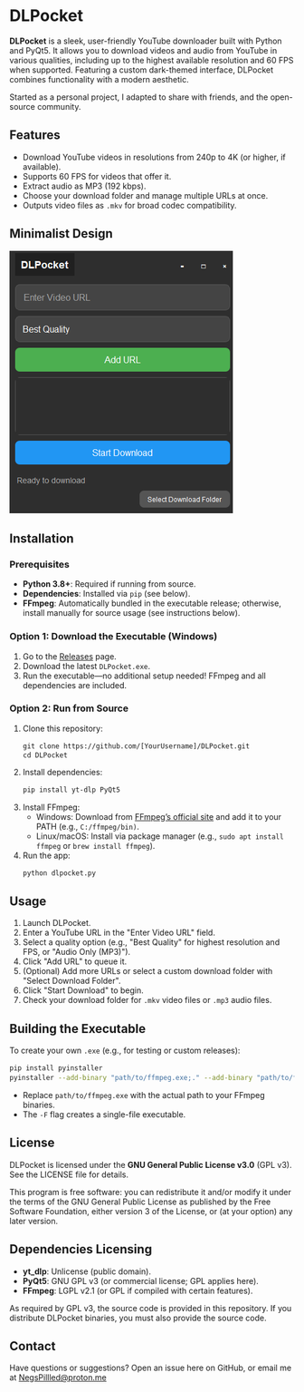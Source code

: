 # DLPocket

**DLPocket** is a sleek, user-friendly YouTube downloader built with Python and PyQt5. It allows you to download videos and audio from YouTube in various qualities, including up to the highest available resolution and 60 FPS when supported. Featuring a custom dark-themed interface, DLPocket combines functionality with a modern aesthetic.

Started as a personal project, I adapted to share with friends, and the open-source community.

## Features
- Download YouTube videos in resolutions from 240p to 4K (or higher, if available).
- Supports 60 FPS for videos that offer it.
- Extract audio as MP3 (192 kbps).
- Choose your download folder and manage multiple URLs at once.
- Outputs video files as `.mkv` for broad codec compatibility.

## Minimalist Design
![DLPocket Screenshot](screenshot.png)

## Installation
### Prerequisites
- **Python 3.8+**: Required if running from source.
- **Dependencies**: Installed via `pip` (see below).
- **FFmpeg**: Automatically bundled in the executable release; otherwise, install manually for source usage (see instructions below).

### Option 1: Download the Executable (Windows)
1. Go to the [Releases](https://github.com/[YourUsername]/DLPocket/releases) page.
2. Download the latest `DLPocket.exe`.
3. Run the executable—no additional setup needed! FFmpeg and all dependencies are included.

### Option 2: Run from Source
1. Clone this repository:
   ```text
   git clone https://github.com/[YourUsername]/DLPocket.git
   cd DLPocket
   ```
2. Install dependencies:
   ```bash
   pip install yt-dlp PyQt5
   ```
3. Install FFmpeg:
   - Windows: Download from [FFmpeg’s official site](https://ffmpeg.org/) and add it to your PATH (e.g., `C:/ffmpeg/bin)`.
   - Linux/macOS: Install via package manager (e.g., `sudo apt install ffmpeg` or `brew install ffmpeg`).
4. Run the app:
   ```bash
   python dlpocket.py
   ```

## Usage
1. Launch DLPocket.
2. Enter a YouTube URL in the "Enter Video URL" field.
3. Select a quality option (e.g., "Best Quality" for highest resolution and FPS, or "Audio Only (MP3)").
4. Click "Add URL" to queue it.
5. (Optional) Add more URLs or select a custom download folder with "Select Download Folder".
6. Click "Start Download" to begin.
7. Check your download folder for `.mkv` video files or `.mp3` audio files.

## Building the Executable
To create your own `.exe` (e.g., for testing or custom releases):
```bash
pip install pyinstaller
pyinstaller --add-binary "path/to/ffmpeg.exe;." --add-binary "path/to/ffprobe.exe;." -F dlpocket.py
```
- Replace `path/to/ffmpeg.exe` with the actual path to your FFmpeg binaries.
- The `-F` flag creates a single-file executable.

## License
DLPocket is licensed under the **GNU General Public License v3.0** (GPL v3). See the LICENSE file for details.

This program is free software: you can redistribute it and/or modify it under the terms of the GNU General Public License as published by the Free Software Foundation, either version 3 of the License, or (at your option) any later version.

## Dependencies Licensing
- **yt_dlp**: Unlicense (public domain).
- **PyQt5**: GNU GPL v3 (or commercial license; GPL applies here).
- **FFmpeg**: LGPL v2.1 (or GPL if compiled with certain features).

As required by GPL v3, the source code is provided in this repository. If you distribute DLPocket binaries, you must also provide the source code.

## Contact
Have questions or suggestions? Open an issue here on GitHub, or email me at NegsPillled@proton.me




